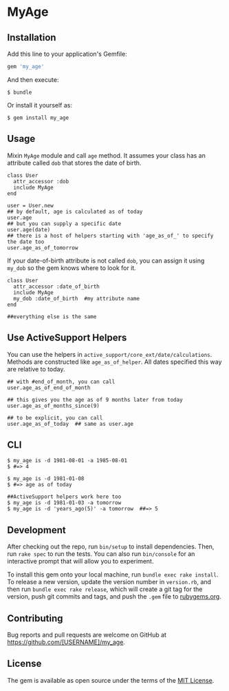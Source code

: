 # MyAge

## Installation

Add this line to your application's Gemfile:

```ruby
gem 'my_age'
```

And then execute:

    $ bundle

Or install it yourself as:

    $ gem install my_age

## Usage

Mixin `MyAge` module and call `age` method. It assumes your class has an attribute called `dob` that stores the date of birth.

```
class User
  attr_accessor :dob
  include MyAge
end

user = User.new
## by default, age is calculated as of today
user.age
## but you can supply a specific date
user.age(date)
## there is a host of helpers starting with 'age_as_of_' to specify the date too 
user.age_as_of_tomorrow
```

If your date-of-birth attribute is not called `dob`, you can assign it using `my_dob` so the gem knows where to look for it.

``` 
class User
  attr_accessor :date_of_birth
  include MyAge
  my_dob :date_of_birth  #my attribute name
end

##everything else is the same
```
## Use ActiveSupport Helpers
You can use the helpers in `active_support/core_ext/date/calculations`. Methods are constructed like `age_as_of_helper`. All dates specified this way are relative to today.

```
## with #end_of_month, you can call
user.age_as_of_end_of_month

## this gives you the age as of 9 months later from today
user.age_as_of_months_since(9)

## to be explicit, you can call
user.age_as_of_today  ## same as user.age
```

## CLI

```
$ my_age is -d 1981-08-01 -a 1985-08-01
$ #=> 4

$ my_age is -d 1981-01-08
$ #=> age as of today

##ActiveSupport helpers work here too
$ my_age is -d 1981-01-03 -a tomorrow
$ my_age is -d 'years_ago(5)' -a tomorrow  ##=> 5

```

## Development

After checking out the repo, run `bin/setup` to install dependencies. Then, run `rake spec` to run the tests. You can also run `bin/console` for an interactive prompt that will allow you to experiment.

To install this gem onto your local machine, run `bundle exec rake install`. To release a new version, update the version number in `version.rb`, and then run `bundle exec rake release`, which will create a git tag for the version, push git commits and tags, and push the `.gem` file to [rubygems.org](https://rubygems.org).

## Contributing

Bug reports and pull requests are welcome on GitHub at https://github.com/[USERNAME]/my_age.


## License

The gem is available as open source under the terms of the [MIT License](http://opensource.org/licenses/MIT).

